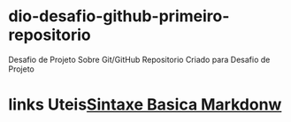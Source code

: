 # dio-desafio-github-primeiro-repositorio
Desafio de Projeto Sobre Git/GitHub 
Repositorio Criado para Desafio de Projeto

#  links Uteis[Sintaxe Basica Markdonw](https://www.markdownguide.org/getting-started/)


